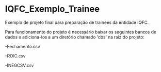# IQFC_Exemplo_Trainee
Exemplo de projeto final para preparação de trainees da entidade IQFC.

Para funcionamento do projeto é necessário baixar os seguintes bancos de dados e adiciona-los a um diretório chamado 'dbs' na raiz do projeto:

-Fechamento.csv

-ROIC.csv

-INEGCSV.csv
